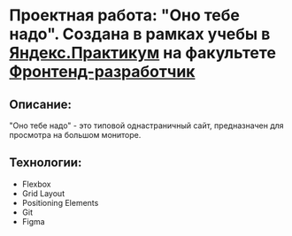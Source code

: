 # Проектная работа: "Оно тебе надо". Создана в рамках учебы в [Яндекс.Практикум](https://praktikum.yandex.ru/) на факультете [Фронтенд-разработчик](https://practicum.yandex.ru/frontend-developer/?from=catalog)

## Описание:

"Оно тебе надо" - это типовой однастраничный сайт, предназначен для просмотра на большом мониторе. 



## Технологии:

* Flexbox
* Grid Layout
* Positioning Elements
* Git
* Figma